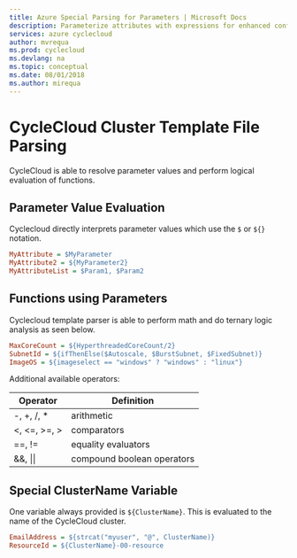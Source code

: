 ```yaml
---
title: Azure Special Parsing for Parameters | Microsoft Docs
description: Parameterize attributes with expressions for enhanced configurability.
services: azure cyclecloud
author: mvrequa
ms.prod: cyclecloud
ms.devlang: na
ms.topic: conceptual
ms.date: 08/01/2018
ms.author: mirequa
---
```


# CycleCloud Cluster Template File Parsing

CycleCloud is able to resolve parameter values and perform logical evaluation
of functions.

## Parameter Value Evaluation

Cyclecloud directly interprets parameter values which use the `$` or `${}` notation.

```ini
MyAttribute = $MyParameter
MyAttribute2 = ${MyParameter2}
MyAttributeList = $Param1, $Param2 
```

## Functions using Parameters

Cyclecloud template parser is able to perform math and do ternary logic analysis
as seen below.

```ini
MaxCoreCount = ${HyperthreadedCoreCount/2}
SubnetId = ${ifThenElse($Autoscale, $BurstSubnet, $FixedSubnet)}
ImageOS = ${imageselect == "windows" ? "windows" : "linux"}
```

Additional available operators:

Operator | Definition
------ | ----------
-, +, /, * | arithmetic
<, <=, >=, > | comparators
==, != | equality evaluators
&&, \|\| | compound boolean operators

## Special ClusterName Variable

One variable always provided is `${ClusterName}`. This is evaluated to the name
of the CycleCloud cluster.

```ini
EmailAddress = ${strcat("myuser", "@", ClusterName)}
ResourceId = ${ClusterName}-00-resource
```
